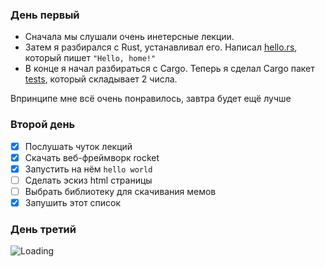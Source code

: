 ### День первый

* Сначала мы слушали очень инетерсные лекции.
* Затем я разбирался с Rust, устанавливал его. Написал [hello.rs](hello.rs), который пишет `"Hello, home!"`
* В конце я начал разбираться с Cargo. Теперь я сделал Cargo пакет [tests](tests/src/main.rs), который складывает 2 числа.

Впринципе мне всё очень понравилось, завтра будет ещё лучше

### Второй день

- [x] Послушать чуток лекций
- [x] Скачать веб-фреймворк rocket
- [x] Запустить на нём `hello world`
- [ ] Сделать эскиз html страницы
- [ ] Выбрать библиотеку для скачивания мемов
- [x] Запушить этот список

### День третий

![Loading](https://thumbs.gfycat.com/PotableEmbarrassedFrenchbulldog-small.gif)
